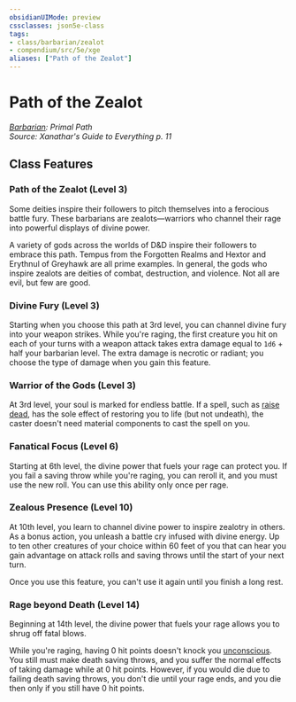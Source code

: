 ```yaml
---
obsidianUIMode: preview
cssclasses: json5e-class
tags:
- class/barbarian/zealot
- compendium/src/5e/xge
aliases: ["Path of the Zealot"]
---
```

# Path of the Zealot
*[Barbarian](./barbarian.md#): Primal Path*  
*Source: Xanathar's Guide to Everything p. 11*  


## Class Features

### Path of the Zealot (Level 3)

Some deities inspire their followers to pitch themselves into a ferocious battle fury. These barbarians are zealots—warriors who channel their rage into powerful displays of divine power.

A variety of gods across the worlds of D&D inspire their followers to embrace this path. Tempus from the Forgotten Realms and Hextor and Erythnul of Greyhawk are all prime examples. In general, the gods who inspire zealots are deities of combat, destruction, and violence. Not all are evil, but few are good.

### Divine Fury (Level 3)

Starting when you choose this path at 3rd level, you can channel divine fury into your weapon strikes. While you're raging, the first creature you hit on each of your turns with a weapon attack takes extra damage equal to `1d6` + half your barbarian level. The extra damage is necrotic or radiant; you choose the type of damage when you gain this feature.

### Warrior of the Gods (Level 3)

At 3rd level, your soul is marked for endless battle. If a spell, such as [raise dead](../spells/raise-dead.md#), has the sole effect of restoring you to life (but not undeath), the caster doesn't need material components to cast the spell on you.

### Fanatical Focus (Level 6)

Starting at 6th level, the divine power that fuels your rage can protect you. If you fail a saving throw while you're raging, you can reroll it, and you must use the new roll. You can use this ability only once per rage.

### Zealous Presence (Level 10)

At 10th level, you learn to channel divine power to inspire zealotry in others. As a bonus action, you unleash a battle cry infused with divine energy. Up to ten other creatures of your choice within 60 feet of you that can hear you gain advantage on attack rolls and saving throws until the start of your next turn.

Once you use this feature, you can't use it again until you finish a long rest.

### Rage beyond Death (Level 14)

Beginning at 14th level, the divine power that fuels your rage allows you to shrug off fatal blows.

While you're raging, having 0 hit points doesn't knock you [unconscious](../../5e-rules/conditions.md##unconscious). You still must make death saving throws, and you suffer the normal effects of taking damage while at 0 hit points. However, if you would die due to failing death saving throws, you don't die until your rage ends, and you die then only if you still have 0 hit points.